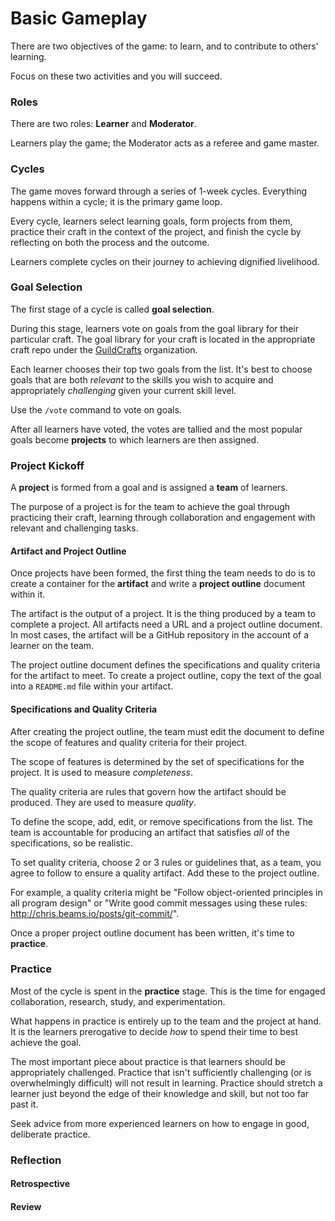 # Basic Gameplay

There are two objectives of the game: to learn, and to contribute to others' learning.

Focus on these two activities and you will succeed.

### Roles

There are two roles: **Learner** and **Moderator**.

Learners play the game; the Moderator acts as a referee and game master.

### Cycles

The game moves forward through a series of 1-week cycles. Everything happens within a cycle; it is the primary game loop.

Every cycle, learners select learning goals, form projects from them, practice their craft in the context of the project, and finish the cycle by reflecting on both the process and the outcome.

Learners complete cycles on their journey to achieving dignified livelihood.

### Goal Selection

The first stage of a cycle is called **goal selection**.

During this stage, learners vote on goals from the goal library for their particular craft. The goal library for your craft is located in the appropriate craft repo under the [GuildCrafts][guildcrafts] organization.

Each learner chooses their top two goals from the list. It's best to choose goals that are both _relevant_ to the skills you wish to acquire and appropriately _challenging_ given your current skill level.

Use the `/vote` command to vote on goals.

After all learners have voted, the votes are tallied and the most popular goals become **projects** to which learners are then assigned.

### Project Kickoff

A **project** is formed from a goal and is assigned a **team** of learners.

The purpose of a project is for the team to achieve the goal through practicing their craft, learning through collaboration and engagement with relevant and challenging tasks.

#### Artifact and Project Outline

Once projects have been formed, the first thing the team needs to do is to create a container for the **artifact** and write a **project outline** document within it.

The artifact is the output of a project. It is the thing produced by a team to complete a project. All artifacts need a URL and a project outline document. In most cases, the artifact will be a GitHub repository in the account of a learner on the team.

The project outline document defines the specifications and quality criteria for the artifact to meet. To create a project outline, copy the text of the goal into a `README.md` file within your artifact.

#### Specifications and Quality Criteria

After creating the project outline, the team must edit the document to define the scope of features and quality criteria for their project.

The scope of features is determined by the set of specifications for the project. It is used to measure _completeness_.

The quality criteria are rules that govern how the artifact should be produced. They are used to measure _quality_.

To define the scope, add, edit, or remove specifications from the list. The team is accountable for producing an artifact that satisfies _all_ of the specifications, so be realistic.

To set quality criteria, choose 2 or 3 rules or guidelines that, as a team, you agree to follow to ensure a quality artifact. Add these to the project outline.

For example, a quality criteria might be "Follow object-oriented principles in all program design" or "Write good commit messages using these rules: http://chris.beams.io/posts/git-commit/".

Once a proper project outline document has been written, it's time to **practice**.

### Practice

Most of the cycle is spent in the **practice** stage. This is the time for engaged collaboration, research, study, and experimentation.

What happens in practice is entirely up to the team and the project at hand. It is the learners prerogative to decide _how_ to spend their time to best achieve the goal.

The most important piece about practice is that learners should be appropriately challenged. Practice that isn't sufficiently challenging (or is overwhelmingly difficult) will not result in learning. Practice should stretch a learner just beyond the edge of their knowledge and skill, but not too far past it.

Seek advice from more experienced learners on how to engage in good, deliberate practice.

### Reflection

#### Retrospective

#### Review

[guildcrafts]: http://github.com/GuildCrafts
